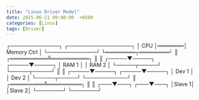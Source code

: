 ```yaml
---
title: "Linux Driver Model"
date: 2025-06-21 00:00:00  +0500
categories: [Linux]
tags: [Driver]
---
```


┌─────────────┐       ┌─────────────────┐
│     CPU     │═══════│  Memory Ctrl    │
└─────────────┘       └════════┬════════┘
                                ║
                     ┌══════════╩══════════┐
                     ║                     ║
               ┌─────▼─────┐         ┌─────▼─────┐
               │   RAM 1   │         │   RAM 2   │
               └─────┬─────┘         └─────┬─────┘
                     ║                     ║
               ┌─────▼─────┐         ┌─────▼─────┐
               │  Dev 1    │         │  Dev 2    │
               └─────┬─────┘         └───────────┘
                     ║
           ┌═════════╩═════════┐
           ║                   ║
       ┌───▼───┐           ┌───▼───┐
       │Slave 1│           │Slave 2│
       └───────┘           └───────┘
